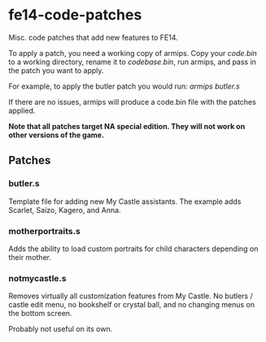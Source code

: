 # fe14-code-patches
Misc. code patches that add new features to FE14.

To apply a patch, you need a working copy of armips. Copy your *code.bin* to a working directory, rename it to *codebase.bin*, run armips, and pass in the patch you want to apply.

For example, to apply the butler patch you would run: *armips butler.s*

If there are no issues, armips will produce a code.bin file with the patches applied.

**Note that all patches target NA special edition. They will not work on other versions of the game.**

## Patches
### butler.s
Template file for adding new My Castle assistants. The example adds Scarlet, Saizo, Kagero, and Anna.

### motherportraits.s
Adds the ability to load custom portraits for child characters depending on their mother.

### notmycastle.s
Removes virtually all customization features from My Castle. No butlers / castle edit menu, no bookshelf or crystal ball, and no changing menus on the bottom screen.

Probably not useful on its own.
